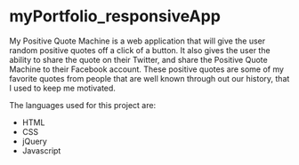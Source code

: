 # myPortfolio_responsiveApp

My Positive Quote Machine is a web application that will give the user random positive quotes off a click of a button. It also gives the user the ability to share the quote on their Twitter, and share the Positive Quote Machine to their Facebook account. These positive quotes are some of my favorite quotes from people that are well known through out our history, that I used to keep me motivated.

The languages used for this project are:
- HTML
- CSS
- jQuery
- Javascript

